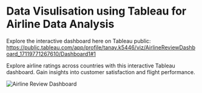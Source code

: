 # Data Visulisation using Tableau for Airline Data Analysis

Explore the interactive dashboard here on Tableau public: https://public.tableau.com/app/profile/tanay.k5446/viz/AirlineReviewDashboard_17119771267610/Dashboard1#1

Explore airline ratings across countries with this interactive Tableau dashboard. Gain insights into customer satisfaction and flight performance.

![Airline Review Dashboard](https://github.com/Tanay1001/Airline-Rating-Analysis/assets/77526821/3839147a-c811-46ab-8cba-885ea019a88a)
